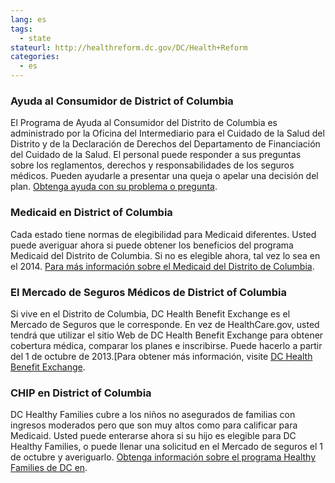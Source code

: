 ```yaml
--- 
lang: es 
tags: 
  - state
stateurl: http://healthreform.dc.gov/DC/Health+Reform 
categories: 
  - es
--- 
```


### Ayuda al Consumidor de District of Columbia

El Programa de Ayuda al Consumidor del Distrito de Columbia es administrado por la Oficina del Intermediario para el Cuidado de la Salud del Distrito y de la Declaración de Derechos del Departamento de Financiación del Cuidado de la Salud. El personal puede responder a sus preguntas sobre los reglamentos, derechos y responsabilidades de los seguros médicos. Pueden ayudarle a presentar una queja o apelar una decisión del plan. [Obtenga ayuda con su problema o pregunta](http://ombudsman.dc.gov/). 

### Medicaid en District of Columbia

Cada estado tiene normas  de elegibilidad para Medicaid diferentes.  Usted puede averiguar ahora si puede obtener los beneficios del programa Medicaid del Distrito de Columbia. Si no es elegible ahora, tal vez lo sea en el 2014. [Para más información sobre el Medicaid del Distrito de Columbia](http://www.dhcf.dc.gov/service/medicaid). 

###  El Mercado de Seguros Médicos de District of Columbia

Si vive en el Distrito de Columbia, DC Health Benefit Exchange es el Mercado de Seguros que le corresponde. En vez de HealthCare.gov, usted tendrá que utilizar el sitio Web de DC Health Benefit Exchange para obtener cobertura médica, comparar los planes e inscribirse. Puede hacerlo a partir del 1 de octubre de 2013.[Para obtener más información, visite [DC Health Benefit Exchange](http://hbx.dc.gov/). 

### CHIP en District of Columbia

DC Healthy Families cubre a los niños no asegurados de familias con ingresos moderados pero que son muy altos como para calificar para Medicaid. Usted puede enterarse ahora si su hijo es elegible para DC Healthy Families, o puede llenar una solicitud en el Mercado de seguros el 1 de octubre y averiguarlo. [Obtenga información sobre el programa  Healthy Families de DC en](http://www.dhcf.dc.gov/service/dc-healthy-families).
